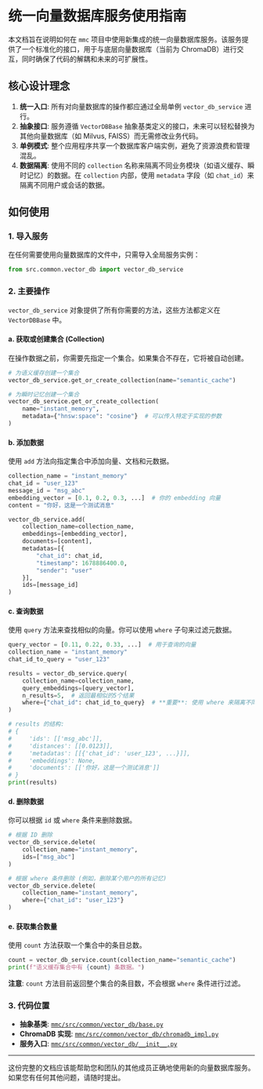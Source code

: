 # 统一向量数据库服务使用指南

本文档旨在说明如何在 `mmc` 项目中使用新集成的统一向量数据库服务。该服务提供了一个标准化的接口，用于与底层向量数据库（当前为 ChromaDB）进行交互，同时确保了代码的解耦和未来的可扩展性。

## 核心设计理念

1.  **统一入口**: 所有对向量数据库的操作都应通过全局单例 `vector_db_service` 进行。
2.  **抽象接口**: 服务遵循 `VectorDBBase` 抽象基类定义的接口，未来可以轻松替换为其他向量数据库（如 Milvus, FAISS）而无需修改业务代码。
3.  **单例模式**: 整个应用程序共享一个数据库客户端实例，避免了资源浪费和管理混乱。
4.  **数据隔离**: 使用不同的 `collection` 名称来隔离不同业务模块（如语义缓存、瞬时记忆）的数据。在 `collection` 内部，使用 `metadata` 字段（如 `chat_id`）来隔离不同用户或会话的数据。

## 如何使用

### 1. 导入服务

在任何需要使用向量数据库的文件中，只需导入全局服务实例：

```python
from src.common.vector_db import vector_db_service
```

### 2. 主要操作

`vector_db_service` 对象提供了所有你需要的方法，这些方法都定义在 `VectorDBBase` 中。

#### a. 获取或创建集合 (Collection)

在操作数据之前，你需要先指定一个集合。如果集合不存在，它将被自动创建。

```python
# 为语义缓存创建一个集合
vector_db_service.get_or_create_collection(name="semantic_cache")

# 为瞬时记忆创建一个集合
vector_db_service.get_or_create_collection(
    name="instant_memory",
    metadata={"hnsw:space": "cosine"}  # 可以传入特定于实现的参数
)
```

#### b. 添加数据

使用 `add` 方法向指定集合中添加向量、文档和元数据。

```python
collection_name = "instant_memory"
chat_id = "user_123"
message_id = "msg_abc"
embedding_vector = [0.1, 0.2, 0.3, ...]  # 你的 embedding 向量
content = "你好，这是一个测试消息"

vector_db_service.add(
    collection_name=collection_name,
    embeddings=[embedding_vector],
    documents=[content],
    metadatas=[{
        "chat_id": chat_id,
        "timestamp": 1678886400.0,
        "sender": "user"
    }],
    ids=[message_id]
)
```

#### c. 查询数据

使用 `query` 方法来查找相似的向量。你可以使用 `where` 子句来过滤元数据。

```python
query_vector = [0.11, 0.22, 0.33, ...]  # 用于查询的向量
collection_name = "instant_memory"
chat_id_to_query = "user_123"

results = vector_db_service.query(
    collection_name=collection_name,
    query_embeddings=[query_vector],
    n_results=5,  # 返回最相似的5个结果
    where={"chat_id": chat_id_to_query}  # **重要**: 使用 where 来隔离不同聊天的数据
)

# results 的结构:
# {
#     'ids': [['msg_abc']],
#     'distances': [[0.0123]],
#     'metadatas': [[{'chat_id': 'user_123', ...}]],
#     'embeddings': None,
#     'documents': [['你好，这是一个测试消息']]
# }
print(results)
```

#### d. 删除数据

你可以根据 `id` 或 `where` 条件来删除数据。

```python
# 根据 ID 删除
vector_db_service.delete(
    collection_name="instant_memory",
    ids=["msg_abc"]
)

# 根据 where 条件删除 (例如，删除某个用户的所有记忆)
vector_db_service.delete(
    collection_name="instant_memory",
    where={"chat_id": "user_123"}
)
```

#### e. 获取集合数量

使用 `count` 方法获取一个集合中的条目总数。

```python
count = vector_db_service.count(collection_name="semantic_cache")
print(f"语义缓存集合中有 {count} 条数据。")
```
**注意**: `count` 方法目前返回整个集合的条目数，不会根据 `where` 条件进行过滤。

### 3. 代码位置

-   **抽象基类**: [`mmc/src/common/vector_db/base.py`](mmc/src/common/vector_db/base.py)
-   **ChromaDB 实现**: [`mmc/src/common/vector_db/chromadb_impl.py`](mmc/src/common/vector_db/chromadb_impl.py)
-   **服务入口**: [`mmc/src/common/vector_db/__init__.py`](mmc/src/common/vector_db/__init__.py)

---

这份完整的文档应该能帮助您和团队的其他成员正确地使用新的向量数据库服务。如果您有任何其他问题，请随时提出。